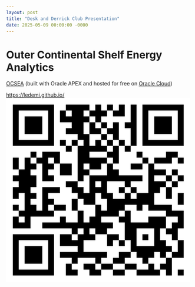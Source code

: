 ```yaml
---
layout: post
title: "Desk and Derrick Club Presentation"
date: 2025-05-09 00:00:00 -0000
---
```

# Outer Continental Shelf Energy Analytics
[OCSEA](https://gff856e6c70bc1a-afadb1.adb.us-chicago-1.oraclecloudapps.com/ords/r/ocs/ocsea/login) (built with Oracle APEX and hosted for free on [Oracle Cloud](https://www.oracle.com/cloud/free/))

<https://ledemi.github.io/>
![qr_code](/assets/images/ledemi-github-qr-code.png)
